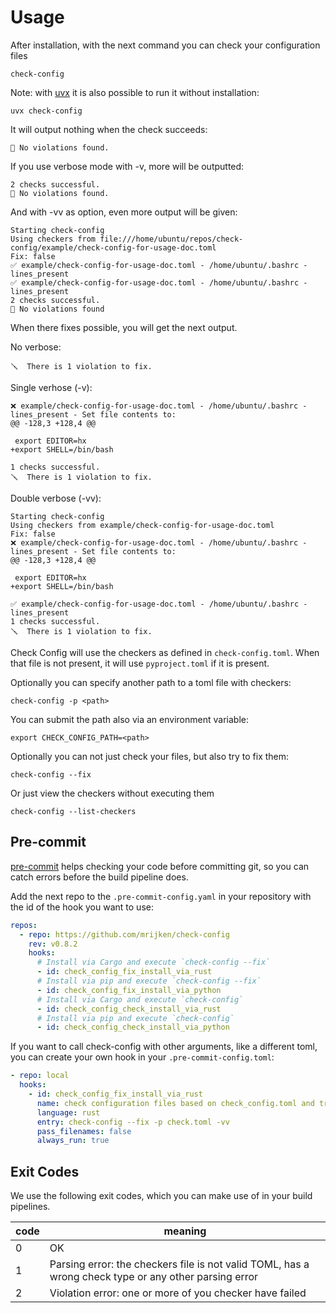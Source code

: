 # Usage

After installation, with the next command you can check your configuration files

```shell
check-config
```

Note: with [uvx](https://docs.astral.sh/uv/guides/tools/) it is also possible to run it without installation:

```shell
uvx check-config
```

It will output nothing when the check succeeds:

```console
🥇 No violations found.
```

If you use verbose mode with -v, more will be outputted:

```console
2 checks successful.
🥇 No violations found.
```

And with -vv as option, even more output will be given:

```console
Starting check-config
Using checkers from file:///home/ubuntu/repos/check-config/example/check-config-for-usage-doc.toml
Fix: false
✅ example/check-config-for-usage-doc.toml - /home/ubuntu/.bashrc - lines_present
✅ example/check-config-for-usage-doc.toml - /home/ubuntu/.bashrc - lines_present
2 checks successful.
🥇 No violations found
```

When there fixes possible, you will get the next output.

No verbose:

```console
🪛  There is 1 violation to fix.
```

Single verhose (-v):

```console
❌ example/check-config-for-usage-doc.toml - /home/ubuntu/.bashrc - lines_present - Set file contents to:
@@ -128,3 +128,4 @@

 export EDITOR=hx
+export SHELL=/bin/bash

1 checks successful.
🪛  There is 1 violation to fix.
```

Double verbose (-vv):

```console
Starting check-config
Using checkers from example/check-config-for-usage-doc.toml
Fix: false
❌ example/check-config-for-usage-doc.toml - /home/ubuntu/.bashrc - lines_present - Set file contents to:
@@ -128,3 +128,4 @@

 export EDITOR=hx
+export SHELL=/bin/bash

✅ example/check-config-for-usage-doc.toml - /home/ubuntu/.bashrc - lines_present
1 checks successful.
🪛  There is 1 violation to fix.
```

Check Config will use the checkers as defined in `check-config.toml`. When that file is not present,
it will use `pyproject.toml` if it is present.

Optionally you can specify another path to a toml file with checkers:

```shell
check-config -p <path>
```

You can submit the path also via an environment variable:

```shell
export CHECK_CONFIG_PATH=<path>
```

Optionally you can not just check your files, but also try to fix them:

```shell
check-config --fix
```

Or just view the checkers without executing them

```shell
check-config --list-checkers
```

## Pre-commit

[pre-commit](https://pre-commit.com/) helps checking your code before committing git, so you can catch errors
before the build pipeline does.

Add the next repo to the `.pre-commit-config.yaml` in your repository with the id of the hook
you want to use:

```yaml
repos:
  - repo: https://github.com/mrijken/check-config
    rev: v0.8.2
    hooks:
      # Install via Cargo and execute `check-config --fix`
      - id: check_config_fix_install_via_rust
      # Install via pip and execute `check-config --fix`
      - id: check_config_fix_install_via_python
      # Install via Cargo and execute `check-config`
      - id: check_config_check_install_via_rust
      # Install via pip and execute `check-config`
      - id: check_config_check_install_via_python
```

If you want to call check-config with other arguments, like a different toml, you can create your own hook
in your `.pre-commit-config.toml`:

```yaml
- repo: local
  hooks:
    - id: check_config_fix_install_via_rust
      name: check configuration files based on check_config.toml and try to fix them
      language: rust
      entry: check-config --fix -p check.toml -vv
      pass_filenames: false
      always_run: true
```

## Exit Codes

We use the following exit codes, which you can make use of in your build pipelines.

| code | meaning                                                                                               |
| ---- | ----------------------------------------------------------------------------------------------------- |
| 0    | OK                                                                                                    |
| 1    | Parsing error: the checkers file is not valid TOML, has a wrong check type or any other parsing error |
| 2    | Violation error: one or more of you checker have failed                                               |
